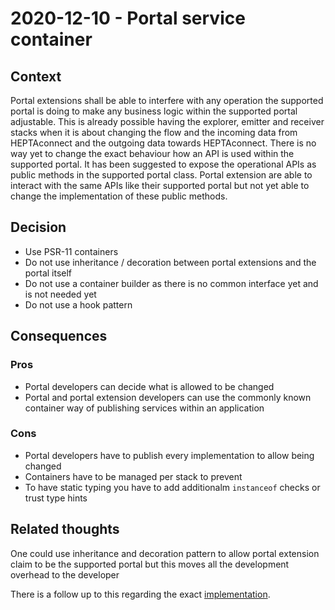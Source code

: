 # 2020-12-10 - Portal service container

## Context

Portal extensions shall be able to interfere with any operation the supported portal is doing to make any business logic within the supported portal adjustable.
This is already possible having the explorer, emitter and receiver stacks when it is about changing the flow and the incoming data from HEPTAconnect and the outgoing data towards HEPTAconnect.
There is no way yet to change the exact behaviour how an API is used within the supported portal.
It has been suggested to expose the operational APIs as public methods in the supported portal class.
Portal extension are able to interact with the same APIs like their supported portal but not yet able to change the implementation of these public methods.


## Decision

* Use PSR-11 containers
* Do not use inheritance / decoration between portal extensions and the portal itself
* Do not use a container builder as there is no common interface yet and is not needed yet
* Do not use a hook pattern

## Consequences

### Pros

* Portal developers can decide what is allowed to be changed
* Portal and portal extension developers can use the commonly known container way of publishing services within an application


### Cons

* Portal developers have to publish every implementation to allow being changed
* Containers have to be managed per stack to prevent
* To have static typing you have to add additionalm `instanceof` checks or trust type hints


## Related thoughts

One could use inheritance and decoration pattern to allow portal extension claim to be the supported portal but this moves all the development overhead to the developer

There is a follow up to this regarding the exact [implementation](./2021-04-13-portal-dependency-injection-implementation.md).
